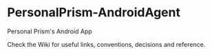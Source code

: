 PersonalPrism-AndroidAgent
==========================

Personal Prism's Android App

Check the Wiki for useful links, conventions, decisions and reference.
